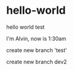 # hello-world
hello world test

I'm Alvin, now is 1:30am

create new branch 'test'

create new branch dev2